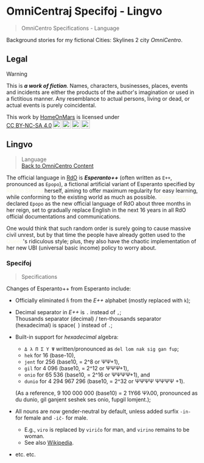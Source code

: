 <!-- -*- coding: utf-8 -*- -->

OmniCentraj Specifoj - Lingvo
===============================================================================

> OmniCentro Specifications - Language

Background stories for my fictional Cities: Skylines 2 city *OmniCentro*.

Legal
-------------------------------------------------------------------------------

> [!WARNING]
> This is ***a work of fiction***.
> Names, characters, businesses, places, events and incidents
> are either the products of the author's imagination or used in a fictitious manner.
> Any resemblance to actual persons, living or dead, or actual events is purely coincidental.

<p xmlns:cc="http://creativecommons.org/ns#" >This work by <a rel="cc:attributionURL dct:creator" property="cc:attributionName" href="https://github.com/HomeOnMars">HomeOnMars</a> is licensed under <a href="https://creativecommons.org/licenses/by-nc-sa/4.0/?ref=chooser-v1" target="_blank" rel="license noopener noreferrer" style="display:inline-block;">CC BY-NC-SA 4.0<img style="height:22px!important;margin-left:3px;vertical-align:text-bottom;" src="https://mirrors.creativecommons.org/presskit/icons/cc.svg?ref=chooser-v1" alt=""><img style="height:22px!important;margin-left:3px;vertical-align:text-bottom;" src="https://mirrors.creativecommons.org/presskit/icons/by.svg?ref=chooser-v1" alt=""><img style="height:22px!important;margin-left:3px;vertical-align:text-bottom;" src="https://mirrors.creativecommons.org/presskit/icons/nc.svg?ref=chooser-v1" alt=""><img style="height:22px!important;margin-left:3px;vertical-align:text-bottom;" src="https://mirrors.creativecommons.org/presskit/icons/sa.svg?ref=chooser-v1" alt=""></a></p>

Lingvo
-------------------------------------------------------------------------------

> Language
> <br>
> [Back to OmniCentro Content](../OmniCentro.md#detalaj-informoj)

The official language in [RdO](Bulteno.md#fonrakonta-bulteno) is
***Esperanto++*** (often written as `E++`, pronounced as `Epopo`),
a fictional artificial variant of Esperanto
specified by <span style="color:Beige">Reĝino Serena</span> herself,
aiming to offer maximum regularity for easy learning,
while conforming to the existing world as much as possible.
<span style="color:Beige">Queen Serena</span> declared `Epopo`
as the new official language of RdO about three months in her reign,
set to gradually replace English in the next 16 years
in all RdO official documentations and communications.

One would think that such random order
is surely going to cause massive civil unrest,
but by that time the people have already gotten used to the <span style="color:Beige">Queen</span>'s ridiculous style;
plus, they also have the chaotic implementation of
her new UBI (universal basic income) policy to worry about.

### Specifoj

> Specifications

Changes of Esperanto++ from Esperanto include:

- Officially eliminated `ĥ` from the *E++* alphabet
  (mostly replaced with `k`);
- Decimal separator in *E++* is `.` instead of `,`;<br>
  Thousands separator (decimal) / ten-thousands separator (hexadecimal) is
  space(` `) instead of `.`;<!-- markdownlint-disable-line no-space-in-code -->
- Built-in support for *hexadecimal* algebra:
  - `Δ λ Π Σ Υ Ψ` written/pronounced as `del lom nak sig gan fup`;
  - `hek`   for            16 (base-10),
  - `jent`  for           256 (base10, = 2^8  or        ΨΨ+1),
  - `gil`   for         4 096 (base10, = 2^12 or       ΨΨΨ+1),
  - `onio`  for        65 536 (base10, = 2^16 or      ΨΨΨΨ+1), and
  - `dunio` for 4 294 967 296 (base10, = 2^32 or ΨΨΨΨ ΨΨΨΨ +1).

  (As a reference, 9 100 000 000 (base10) = 2 1Υ66 Ψλ00, pronounced as
  du dunio, gil ganjent seshek ses onio, fupgil lomjent.);
- All nouns are now gender-neutral by default,
  unless added surfix `-in-` for female and `-iĉ-` for male.
  - E.g., `viro` is replaced by `viriĉo` for man,
    and `virino` remains to be woman.
  - See also [Wikipedia](https://en.wikipedia.org/wiki/Gender_reform_in_Esperanto#Common_elements_to_regularizing_Esperanto_gender).
- etc. etc.
